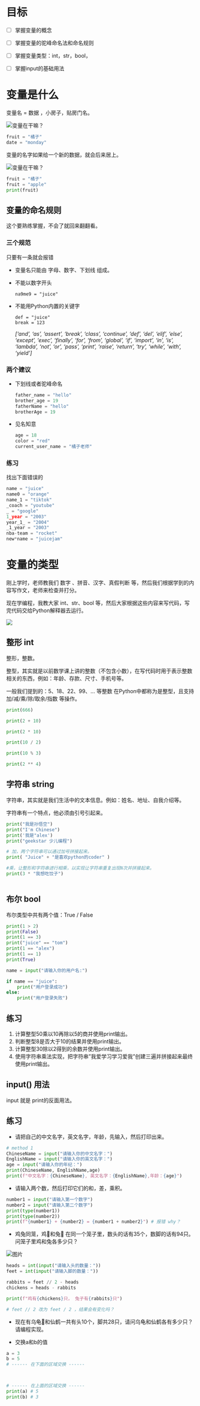 # 目标

- [ ] 掌握变量的概念
- [ ] 掌握变量的驼峰命名法和命名规则
- [ ] 掌握变量类型：int，str，bool，
- [ ] 掌握input的基础用法



# 变量是什么

变量名 = 数据 ，小房子，贴房门名。

![变量在干嘛？](./pics/02-1.png)

```python
fruit = "橘子"
date = "monday"
```

变量的名字如果给一个新的数据，就会后来居上。

![变量在干嘛？](./pics/02-2.png)

```python
fruit = "橘子"
fruit = "apple"
print(fruit)
```

## 变量的命名规则

这个要熟练掌握，不会了就回来翻翻看。

### 三个规范

只要有一条就会报错

- 变量名只能由 字母、数字、下划线 组成。

- 不能以数字开头

  ```
  na9me9 = "juice"
  ```

- 不能用Python内置的关键字

  ```
  def = "juice"
  break = 123
  ```

  *[‘and’, ‘as’, ‘assert’, ‘break’, ‘class’, ‘continue’, ‘def’, ‘del’, ‘elif’, ‘else’, ‘except’, ‘exec’, ‘finally’, ‘for’, ‘from’, ‘global’, ‘if’, ‘import’, ‘in’, ‘is’, ‘lambda’, ‘not’, ‘or’, ‘pass’, ‘print’, ‘raise’, ‘return’, ‘try’, ‘while’, ‘with’, ‘yield’]*

### 两个建议

- 下划线或者驼峰命名

  ```python
  father_name = "hello"
  brother_age = 19
  fatherName = "hello"
  brotherAge = 19
  ```

- 见名知意

  ```python
  age = 18
  color = "red"
  current_user_name = "橘子老师"
  ```

### 练习

找出下面错误的

```python
name = "juice"
name0 = "orange"
name_1 = "tiktok"
_coach = "youtube"
_ = "google"
1_year = "2003" 
year_1_ = "2004"
_1_year = "2003"
nba-team = "rocket" 
new*name = "juicejam" 
```

## 

# 变量的类型

刚上学时，老师教我们 数字 、拼音、汉字、真假判断 等，然后我们根据学到的内容写作文，老师来检查并打分。

现在学编程，我教大家 int、str、bool 等，然后大家根据这些内容来写代码，写完代码交给Python解释器去运行。

![](./pics/02-3.png)

##  整形 int

整形，整数。

整型，其实就是以前数学课上讲的整数（不包含小数），在写代码时用于表示整数相关的东西，例如：年龄、存款、尺寸、手机号等。

一般我们提到的：5、18、22、99、… 等整数 在Python中都称为是整型，且支持 加/减/乘/除/取余/指数 等操作。

```python
print(666)

print(2 + 10)

print(2 * 10)

print(10 / 2)

print(10 % 3)

print(2 ** 4)
```

## 字符串 string

字符串，其实就是我们生活中的文本信息。例如：姓名、地址、自我介绍等。

字符串有一个特点，他必须由引号引起来。

```python
print("我是孙悟空")
print("I'm Chinese")
print('我是"alex')
print("geekstar 少儿编程")

# 加，两个字符串可以通过加号拼接起来。
print( "Juice" + "是喜欢python的coder" )

#乘，让整形和字符串进行相乘，以实现让字符串重复出现N次并拼接起来。
print(3 * "我想吃饺子")



```

## 布尔 bool

布尔类型中共有两个值：True / False

```python
print(1 > 2)
print(False)
print(1 == 3)
print("juice" == "tom")
print(1 == "alex")
print(1 == 1)
print(True)

name = input("请输入你的用户名:")

if name == "juice":
    print("用户登录成功")
else:
    print("用户登录失败")
```

## 练习

1. 计算整型50乘以10再除以5的商并使用print输出。
2. 判断整型8是否大于10的结果并使用print输出。
3. 计算整型30除以2得到的余数并使用print输出。
4. 使用字符串乘法实现，把字符串”我爱学习学习爱我”创建三遍并拼接起来最终使用print输出。

## input() 用法

input 就是 print的反面用法。

## 练习

- 请把自己的中文名字，英文名字，年龄，先输入，然后打印出来。

```python
# method 1
ChineseName = input("请输入你的中文名字：")
EnglishName = input("请输入你的英文名字：")
age = input("请输入你的年纪：")
print(ChineseName, EnglishName,age)
print(f"中文名字：{ChineseName}, 英文名字：{EnglishName},年龄：{age}")

```

- 请输入两个数，然后打印它们的和，差，乘积。

```python
number1 = input("请输入第一个数字")
number2 = input("请输入第二个数字")
print(type(number1))
print(type(number2))
print(f"{number1} + {number2} = {number1 + number2}") # 报错 why？

```

- 鸡兔同笼，鸡🐔和兔🐰 在同一个笼子里，数头的话有35个，数脚的话有94只。问笼子里鸡和兔各多少只？

![图片](./pics/02-4.png)





```python
heads = int(input("请输入头的数量："))
feet = int(input("请输入脚的数量："))

rabbits = feet // 2 - heads
chickens = heads - rabbits

print(f"鸡有{chickens}只， 兔子有{rabbits}只")

# feet // 2 改为 feet / 2 ，结果会有变化吗？
```



- 现在有乌龟🐢和仙鹤一共有头10个，脚共28只，请问乌龟和仙鹤各有多少只？请编程实现。

- 交换a和b的值

```python
a = 3
b = 5
# ------ 在下面的区域交换 ------



# ------ 在上面的区域交换 ------
print(a) # 5
print(b) # 3
```

